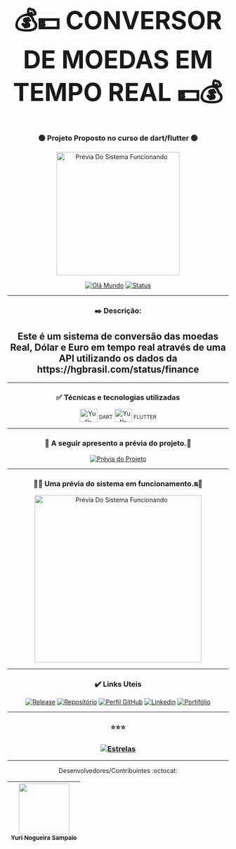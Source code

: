 # <div align="center"><h1>💰💵 CONVERSOR DE MOEDAS EM TEMPO REAL 💵💰</h1></div>
 
### <div align="center">:green_circle: Projeto Proposto no curso de dart/flutter :green_circle:</div>

<div align="center"><a href="https://github.com/YuriSampaio10/Decodificador#readme"><img src="https://user-images.githubusercontent.com/102839085/166803982-67f962bd-3adb-4aec-a9b5-0a4c0a700fe1.png" width="280" alt="Prévia Do Sistema Funcionando"></a></div>


[<div align="center">![Olá Mundo](https://shields.io/badge/Olá-Mundo-blue)](https://github.com/YuriSampaio10/conversor-de-moedas#readme)
[![Status](https://shields.io/badge/STATUS-V%200.2%20Em%20Andamento-green)](https://github.com/YuriSampaio10/conversor-de-moedas#readme)  

___
### :black_nib: Descrição:

<h2>Este é um sistema de conversão das moedas Real, Dólar e Euro em tempo real através de uma API utilizando os dados da https://hgbrasil.com/status/finance</h2>
  
___
### ✅ Técnicas e tecnologias utilizadas
 
 <img align="center" alt="Yuri-dart" height="30" width="40" src="https://user-images.githubusercontent.com/102839085/161417312-400c5126-9cc8-41e8-a1ea-cb7461a8fa4f.svg">
 <sub>DART</sub>
 <img align="center" alt="Yuri-flutter" height="30" width="40" src="https://user-images.githubusercontent.com/102839085/161416406-160edc91-cee1-46c4-bff2-b9c112834d71.svg">
 <sub>FLUTTER</sub>


___
###  <div align="center">:iphone: A seguir apresento a prévia do projeto.:iphone:</div>

 
[![Prévia do Projeto](https://user-images.githubusercontent.com/102839085/166622772-b9a829b0-e786-4cf1-9ea2-97a4c985eaa8.png)](https://github.com/YuriSampaio10/Decodificador#readme)
___
###  <div align="center">:iphone::on: Uma prévia do sistema em funcionamento.:on::iphone:</div>

<div align="center"><a href="https://github.com/YuriSampaio10/Decodificador#readme"><img src="https://j.gifs.com/gpKQG3.gif" width="380" alt="Prévia Do Sistema Funcionando"></a></div>


___
### <div align="center">:heavy_check_mark: Links Uteis</div>

[<div align="center">![Release](https://shields.io/badge/Release-v0.1.0-green)](https://github.com/YuriSampaio10/Conversor-de-moedas/releases/tag/v0.1.0)
[![Repositório](https://shields.io/badge/Repositório-Conversor-yellow)](https://github.com/YuriSampaio10/Conversor-de-moedas)
[![Perfil GitHub](https://shields.io/badge/Perfil-GitHub-blue)](https://github.com/YuriSampaio10/)
[![Linkedin](https://shields.io/badge/Linkedin-Yuri-brown)](https://www.linkedin.com/in/yuri-nogueira-sampaio-desenvolvedor-mobile/)
[![Portifólio](https://shields.io/badge/Portifólio-Yuri-aqua)](https://github.com/YuriSampaio10?tab=repositories)</div>
___

### <div align="center">:star::star::star:</div> 

### <div align="center">[![Estrelas](https://shields.io/badge/Estrelas-Veja%20quem%20já%20%20deu%20estrelas%20%20E%20Deixe%20a%20sua%20Também-red)](https://github.com/YuriSampaio10/Conversor-de-moedas/stargazers)</div>
 
 ___
 Desenvolvedores/Contribuintes :octocat:

| [<img src="https://avatars.githubusercontent.com/u/102839085?s=400&u=ca12d62cdc893b83486100dc979f339f05ac5865&v=4" width=115><br><sub>Yuri Nogueira Sampaio</sub>](https://github.com/YuriSampaio10)
| :---: |
